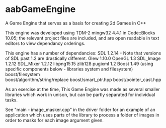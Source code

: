 # aabGameEngine
A Game Engine that serves as a basis for creating 2d Games in C++

This engine was developed using TDM-2 mingw32 4.4.1 in Code::Blocks 10.05; the relevant project files are included, and are open readable in text editors to view dependancy orderings.

This engine has a number of dependancies:
  SDL 1.2.14 - Note that versions of SDL past 1.2 are drastically different.
  Glew 1.10.0
  OpenGL 1.3
  SDL_Image 1.2.12
  SDL_Mixer 1.2.12
  libpng15.15
  zlib128
  pugixml 1.2
  Boost 1.49 (using specific components below - libraries system and filesystem)
    boost/filesystem	
    boost/algorithm/string/replace
    boost/smart_ptr.hpp
    boost/pointer_cast.hpp

As an exercise at the time, This Game Engine was made as several smaller libraries which work in unison, but can be partly separated for individual tasks.

See "main - image_masker.cpp" in the driver folder for an example of an application which uses parts of the library to process a folder of images in order to masks for each image argument given.


